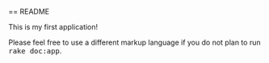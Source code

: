 == README

This is my first application!


Please feel free to use a different markup language if you do not plan to run
<tt>rake doc:app</tt>.
